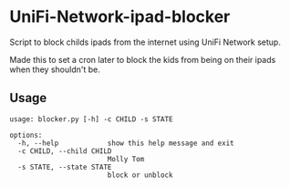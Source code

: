 # UniFi-Network-ipad-blocker
Script to block childs ipads from the internet using UniFi Network setup.

Made this to set a cron later to block the kids from being on their ipads when they shouldn't be.

Usage
----

```
usage: blocker.py [-h] -c CHILD -s STATE

options:
  -h, --help            show this help message and exit
  -c CHILD, --child CHILD
                        Molly Tom
  -s STATE, --state STATE
                        block or unblock
```
